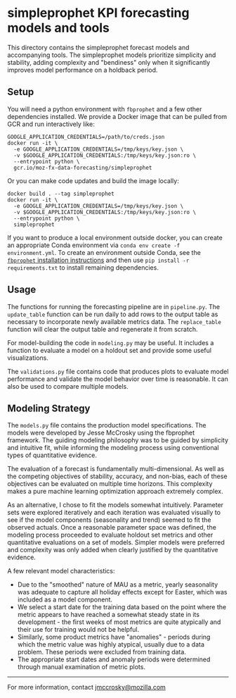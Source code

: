 # simpleprophet KPI forecasting models and tools

This directory contains the simpleprophet forecast models and accompanying tools.  The simpleprophet models prioritize simplicity and stability, adding complexity and "bendiness" only when it significantly improves model performance on a holdback period.

## Setup

You will need a python environment with `fbprophet` and a few other
dependencies installed. We provide a Docker image that can be pulled from GCR
and run interactively like:

```
GOOGLE_APPLICATION_CREDENTIALS=/path/to/creds.json
docker run -it \
  -e GOOGLE_APPLICATION_CREDENTIALS=/tmp/keys/key.json \
  -v $GOOGLE_APPLICATION_CREDENTIALS:/tmp/keys/key.json:ro \
  --entrypoint python \
  gcr.io/moz-fx-data-forecasting/simpleprophet
```

Or you can make code updates and build the image locally:

```
docker build . --tag simpleprophet
docker run -it \
  -e GOOGLE_APPLICATION_CREDENTIALS=/tmp/keys/key.json \
  -v $GOOGLE_APPLICATION_CREDENTIALS:/tmp/keys/key.json:ro \
  --entrypoint python \
  simpleprophet
```

If you want to produce a local environment outside docker, you can create an
appropriate Conda environment via `conda env create -f environment.yml`.
To create an environment outside Conda, see the
[`fbprophet` installation instructions](https://facebook.github.io/prophet/docs/installation.html)
and then use `pip install -r requirements.txt` to install remaining dependencies.

## Usage

The functions for running the forecasting pipeline are in ```pipeline.py```.  The ```update_table``` function can be run daily to add rows to the output table as necessary to incorporate newly available metrics data.  The ```replace_table``` function will clear the output table and regenerate it from scratch.

For model-building the code in ```modeling.py``` may be useful.  It includes a function to evaluate a model on a holdout set and provide some useful visualizations.

The ```validations.py``` file contains code that produces plots to evaluate model performance and validate the model behavior over time is reasonable.  It can also be used to compare multiple models.

## Modeling Strategy

The ```models.py``` file contains the production model specifications.  The models were developed by Jesse McCrosky using the fbprophet framework.  The guiding modeling philosophy was to be guided by simplicity and intuitive fit, while informing the modeling process using conventional types of quantitative evidence.

The evaluation of a forecast is fundamentally multi-dimensional.  As well as the competing objectives of stability, accuracy, and non-bias, each of these objectives can be evaluated on multiple time horizons.  This complexity makes a pure machine learning optimization approach extremely complex.

As an alternative, I chose to fit the models somewhat intuitively.  Parameter sets were explored iteratively and each iteration was evaluated visually to see if the model components (seasonality and trend) seemed to fit the observed actuals.  Once a reasonable parameter space was defined, the modeling process proceeded to evaluate holdout set metrics and other quantitative evaluations on a set of models.  Simpler models were preferred and complexity was only added when clearly justified by the quantitative evidence.

A few relevant model characteristics:

 - Due to the "smoothed" nature of MAU as a metric, yearly seasonality was adequate to capture all holiday effects except for Easter, which was included as a model component.
 - We select a start date for the training data based on the point where the metric appears to have reached a somewhat steady state in its development - the first weeks of most metrics are quite atypically and their use for training would not be helpful.
 - Similarly, some product metrics have "anomalies" - periods during which the metric value was highly atypical, usually due to a data problem.  These periods were excluded from training data.
 - The appropriate start dates and anomaly periods were determined through manual examination of metric plots.

---

For more information, contact jmccrosky@mozilla.com
